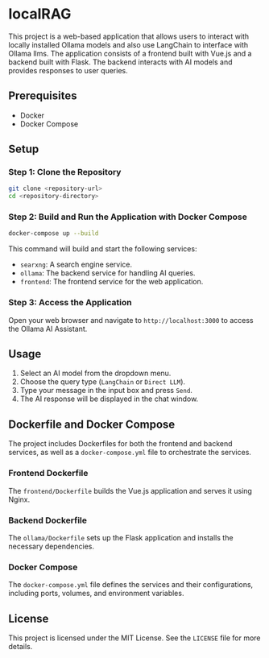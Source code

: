 # localRAG

This project is a web-based application that allows users to interact with locally installed Ollama models and also use LangChain to interface with Ollama llms. The application consists of a frontend built with Vue.js and a backend built with Flask. The backend interacts with AI models and provides responses to user queries.

## Prerequisites

- Docker
- Docker Compose

## Setup

### Step 1: Clone the Repository

```sh
git clone <repository-url>
cd <repository-directory>
```

### Step 2: Build and Run the Application with Docker Compose

```sh
docker-compose up --build
```

This command will build and start the following services:
- `searxng`: A search engine service.
- `ollama`: The backend service for handling AI queries.
- `frontend`: The frontend service for the web application.

### Step 3: Access the Application

Open your web browser and navigate to `http://localhost:3000` to access the Ollama AI Assistant.

## Usage

1. Select an AI model from the dropdown menu.
2. Choose the query type (`LangChain` or `Direct LLM`).
3. Type your message in the input box and press `Send`.
4. The AI response will be displayed in the chat window.

## Dockerfile and Docker Compose

The project includes Dockerfiles for both the frontend and backend services, as well as a `docker-compose.yml` file to orchestrate the services.

### Frontend Dockerfile

The `frontend/Dockerfile` builds the Vue.js application and serves it using Nginx.

### Backend Dockerfile

The `ollama/Dockerfile` sets up the Flask application and installs the necessary dependencies.

### Docker Compose

The `docker-compose.yml` file defines the services and their configurations, including ports, volumes, and environment variables.

## License

This project is licensed under the MIT License. See the `LICENSE` file for more details.